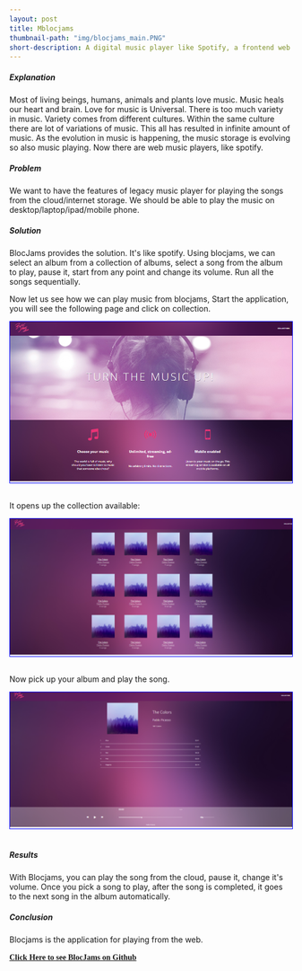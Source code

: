 ```yaml
---
layout: post
title: Mblocjams
thumbnail-path: "img/blocjams_main.PNG"
short-description: A digital music player like Spotify, a frontend web development application with HTML, add styling and responsiveness using CSS, interactivity with JavaScript AngularJS, jQuery and DOM scripting
---
```


##### Explanation
Most of living beings, humans, animals and plants love music. Music heals our heart and brain. Love for music is Universal. There is too much variety in music. Variety comes from different cultures. Within the same culture there are lot of variations of music. This all has resulted in infinite amount of music. As the evolution in music is happening, the music storage is evolving so also music playing. Now there are web music players, like spotify.

##### Problem
We want to have the features of legacy music player for playing the songs from the cloud/internet storage. We should be able to play the music on desktop/laptop/ipad/mobile phone. 

##### Solution
BlocJams provides the solution. It's like spotify. Using blocjams, we can select an album from a collection of albums, select a song from the album to play, pause it, start from any point and change its volume. Run all the songs sequentially.

Now let us see how we can play music from blocjams, Start the application, you will see the following page and click on collection.

<div class="boxed" style="width: 100%;margin-left: auto; margin-right: auto; border: 1px solid blue;text-align: center;">
  <a href="{{ project.url | prepend: site.baseurl }}">
    <img src="/img/blocjams_main.PNG"/>
  </a>
</div>
<br />

It opens up the collection available:

<div class="boxed" style="width: 100%;margin-left: auto; margin-right: auto; border: 1px solid blue;text-align: center;">
  <a href="{{ project.url | prepend: site.baseurl }}">
    <img src="/img/blocjams_1.PNG"/>
  </a>
</div>
<br />

Now pick up your album and play the song.

<div class="boxed" style="width: 100%;margin-left: auto; margin-right: auto; border: 1px solid blue;text-align: center;">
  <a href="{{ project.url | prepend: site.baseurl }}">
    <img src="/img/blocjams_2.PNG"/>
  </a>
</div>
<br />

##### Results
With Blocjams, you can play the song from the cloud, pause it, change it's volume. Once you pick a song to play, after the song is completed, it goes to the next song in the album automatically. 

##### Conclusion
Blocjams is the application for playing from the web.

<a href="https://github.com/sharadalt/bloc_jams_angular/" style="font-family:Times New Roman;"><strong>Click Here to see BlocJams on Github</strong></a>
